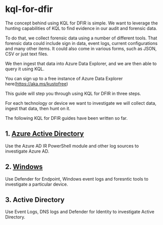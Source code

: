 # kql-for-dfir

The concept behind using KQL for DFIR is simple. We want to leverage the hunting capabilities of KQL to find evidence in our audit and forensic data.

To do that, we collect forensic data using a number of different tools. That forensic data could include sign in data, event logs, current configurations and many other items. It could also come in various forms, such as JSON, CSV or just text files.

We then ingest that data into Azure Data Explorer, and we are then able to query it using KQL.

You can sign up to a free instance of Azure Data Explorer here(https://aka.ms/kustofree)

This guide will step you through using KQL for DFIR in three steps.

For each technology or device we want to investigate we will collect data, ingest that data, then hunt on it.

The following KQL for DFIR guides have been written so far.

## 1. [Azure Active Directory](https://github.com/reprise99/kql-for-dfir/tree/main/Azure%20Active%20Directory)

Use the Azure AD IR PowerShell module and other log sources to investigate Azure AD.

## 2. [Windows](https://github.com/reprise99/kql-for-dfir/tree/main/Windows)

Use Defender for Endpoint, Windows event logs and foresntic tools to investigate a particular device.

## 3. Active Directory

Use Event Logs, DNS logs and Defender for Identity to investigate Active Directory.
